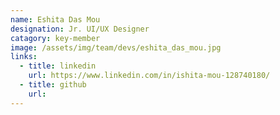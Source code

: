 ```yaml
---
name: Eshita Das Mou
designation: Jr. UI/UX Designer
catagory: key-member
image: /assets/img/team/devs/eshita_das_mou.jpg
links:
  - title: linkedin
    url: https://www.linkedin.com/in/ishita-mou-128740180/
  - title: github
    url: 
---
```


